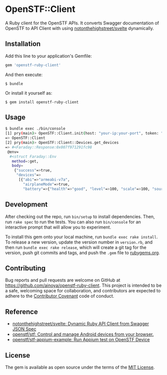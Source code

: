 # OpenSTF::Client

A Ruby client for the OpenSTF APIs. It converts Swagger documentation of OpenSTF to API Client with using [notonthehighstreet/svelte](https://github.com/notonthehighstreet/svelte) dynamically.

## Installation

Add this line to your application's Gemfile:

```ruby
gem 'openstf-ruby-client'
```

And then execute:

    $ bundle

Or install it yourself as:

    $ gem install openstf-ruby-client

## Usage

```sh
$ bundle exec ./bin/console
[1] pry(main)> OpenSTF::Client.init(host: "your-ip:your-port", token: "your-api-key")
=> OpenSTF::Client
[2] pry(main)> OpenSTF::Client::Devices.get_devices
=> #<Faraday::Response:0x007f971291fc98
 @env=
  #<struct Faraday::Env
   method=:get,
   body=
    {"success"=>true,
     "devices"=>
      [{"abi"=>"armeabi-v7a",
        "airplaneMode"=>true,
        "battery"=>{"health"=>"good", "level"=>100, "scale"=>100, "source"=>"usb", "status"=>"full", "temp"=>29.3, "voltage"=>4.214},
```

## Development

After checking out the repo, run `bin/setup` to install dependencies. Then, run `rake spec` to run the tests. You can also run `bin/console` for an interactive prompt that will allow you to experiment.

To install this gem onto your local machine, run `bundle exec rake install`. To release a new version, update the version number in `version.rb`, and then run `bundle exec rake release`, which will create a git tag for the version, push git commits and tags, and push the `.gem` file to [rubygems.org](https://rubygems.org).

## Contributing

Bug reports and pull requests are welcome on GitHub at https://github.com/ainoya/openstf-ruby-client. This project is intended to be a safe, welcoming space for collaboration, and contributors are expected to adhere to the [Contributor Covenant](http://contributor-covenant.org) code of conduct.

## Reference

- [notonthehighstreet/svelte: Dynamic Ruby API Client from Swagger JSON Spec](https://github.com/notonthehighstreet/svelte)
- [openstf/stf: Control and manage Android devices from your browser.](https://github.com/openstf/stf)
- [openstf/stf-appium-example: Run Appium test on OpenSTF Device](https://github.com/openstf/stf-appium-example)

## License

The gem is available as open source under the terms of the [MIT License](http://opensource.org/licenses/MIT).

